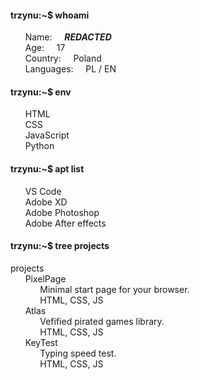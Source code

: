 #### trzynu:~$ whoami
&nbsp;&nbsp;&nbsp;&nbsp;&nbsp;&nbsp;Name:&nbsp;&nbsp;&nbsp;&nbsp;&nbsp;***REDACTED*** \
&nbsp;&nbsp;&nbsp;&nbsp;&nbsp;&nbsp;Age:&nbsp;&nbsp;&nbsp;&nbsp;&nbsp;17 \
&nbsp;&nbsp;&nbsp;&nbsp;&nbsp;&nbsp;Country:&nbsp;&nbsp;&nbsp;&nbsp;&nbsp;Poland \
&nbsp;&nbsp;&nbsp;&nbsp;&nbsp;&nbsp;Languages:&nbsp;&nbsp;&nbsp;&nbsp;&nbsp;PL / EN 
#### trzynu:~$ env
&nbsp;&nbsp;&nbsp;&nbsp;&nbsp;&nbsp;HTML \
&nbsp;&nbsp;&nbsp;&nbsp;&nbsp;&nbsp;CSS \
&nbsp;&nbsp;&nbsp;&nbsp;&nbsp;&nbsp;JavaScript \
&nbsp;&nbsp;&nbsp;&nbsp;&nbsp;&nbsp;Python 
#### trzynu:~$ apt list
&nbsp;&nbsp;&nbsp;&nbsp;&nbsp;&nbsp;VS Code \
&nbsp;&nbsp;&nbsp;&nbsp;&nbsp;&nbsp;Adobe XD \
&nbsp;&nbsp;&nbsp;&nbsp;&nbsp;&nbsp;Adobe Photoshop \
&nbsp;&nbsp;&nbsp;&nbsp;&nbsp;&nbsp;Adobe After effects 
#### trzynu:~$ tree projects
projects \
&nbsp;&nbsp;&nbsp;&nbsp;&nbsp;&nbsp;PixelPage \
&nbsp;&nbsp;&nbsp;&nbsp;&nbsp;&nbsp;&nbsp;&nbsp;&nbsp;&nbsp;&nbsp;&nbsp;Minimal start page for your browser. \
&nbsp;&nbsp;&nbsp;&nbsp;&nbsp;&nbsp;&nbsp;&nbsp;&nbsp;&nbsp;&nbsp;&nbsp;HTML, CSS, JS \
&nbsp;&nbsp;&nbsp;&nbsp;&nbsp;&nbsp;Atlas \
&nbsp;&nbsp;&nbsp;&nbsp;&nbsp;&nbsp;&nbsp;&nbsp;&nbsp;&nbsp;&nbsp;&nbsp;Vefified pirated games library.\
&nbsp;&nbsp;&nbsp;&nbsp;&nbsp;&nbsp;&nbsp;&nbsp;&nbsp;&nbsp;&nbsp;&nbsp;HTML, CSS, JS \
&nbsp;&nbsp;&nbsp;&nbsp;&nbsp;&nbsp;KeyTest \
&nbsp;&nbsp;&nbsp;&nbsp;&nbsp;&nbsp;&nbsp;&nbsp;&nbsp;&nbsp;&nbsp;&nbsp;Typing speed test. \
&nbsp;&nbsp;&nbsp;&nbsp;&nbsp;&nbsp;&nbsp;&nbsp;&nbsp;&nbsp;&nbsp;&nbsp;HTML, CSS, JS 
